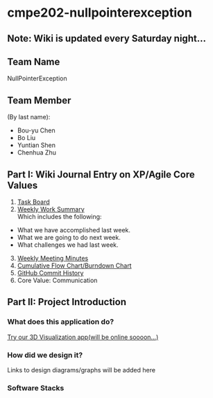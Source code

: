 # cmpe202-nullpointerexception

## Note: Wiki is updated every Saturday night...

## Team Name
NullPointerException

## Team Member
(By last name):
* Bou-yu Chen
* Bo Liu
* Yuntian Shen
* Chenhua Zhu

## Part I: Wiki Journal Entry on XP/Agile Core Values 
1. [Task Board](https://github.com/nguyensjsu/cmpe202-nullpointerexception/projects/1)
2. [Weekly Work Summary](https://github.com/nguyensjsu/cmpe202-nullpointerexception/blob/master/Wiki%20-%20Group%20Weekly%20Work%20Summary.md)<br/>
Which includes the following:
* What we have accomplished last week.
* What we are going to do next week.
* What challenges we had last week.
3. [Weekly Meeting Minutes](https://github.com/nguyensjsu/cmpe202-nullpointerexception/blob/master/Wiki%20-%20Weekly%20Meeting%20Minutes.md)<br/>
4. [Cumulative Flow Chart/Burndown Chart](https://docs.google.com/a/sjsu.edu/spreadsheets/d/1bWMVaQuS-0zET6jMfLjl1s13q0flpJJ-jsu5P5w4Vlc/edit?usp=sharing)
5. [GitHub Commit History](https://github.com/nguyensjsu/cmpe202-nullpointerexception/commits/master)
6. Core Value: Communication

## Part II: Project Introduction
### What does this application do?
[Try our 3D Visualization app(will be online soooon...)](url)

### How did we design it?
Links to design diagrams/graphs will be added here

### Software Stacks
